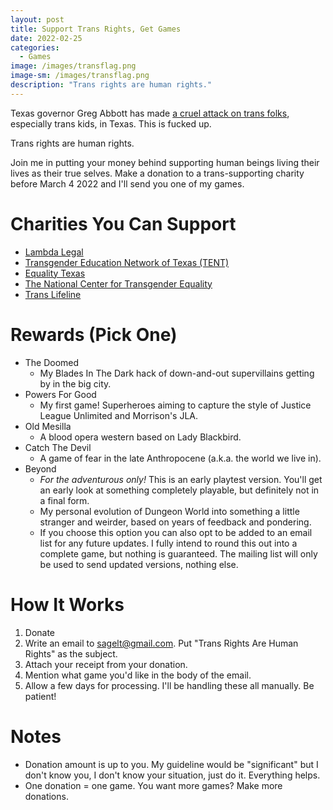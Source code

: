 ```yaml
---
layout: post
title: Support Trans Rights, Get Games
date: 2022-02-25
categories:
  - Games
image: /images/transflag.png
image-sm: /images/transflag.png
description: "Trans rights are human rights."
---
```


Texas governor Greg Abbott has made [a cruel attack on trans folks](https://www.harpersbazaar.com/culture/politics/a39204824/how-to-support-texas-trans-youth/), especially trans kids, in Texas. This is fucked up. 

Trans rights are human rights.

Join me in putting your money behind supporting human beings living their lives as their true selves. Make a donation to a trans-supporting charity before March 4 2022 and I'll send you one of my games. 

# Charities You Can Support
- [Lambda Legal](https://www.lambdalegal.org/)
- [Transgender Education Network of Texas (TENT)](https://www.transtexas.org/)
- [Equality Texas](https://www.equalitytexas.org/)
- [The National Center for Transgender Equality](https://transequality.org/)
- [Trans Lifeline](https://translifeline.org/)

# Rewards (Pick One)
- The Doomed
	- My Blades In The Dark hack of down-and-out supervillains getting by in the big city.
- Powers For Good
	- My first game! Superheroes aiming to capture the style of Justice League Unlimited and Morrison's JLA.
- Old Mesilla
	- A blood opera western based on Lady Blackbird.
- Catch The Devil
	- A game of fear in the late Anthropocene (a.k.a. the world we live in).
- Beyond
	- *For the adventurous only!* This is an early playtest version. You'll get an early look at something completely playable, but definitely not in a final form.
	- My personal evolution of Dungeon World into something a little stranger and weirder, based on years of feedback and pondering. 
	- If you choose this option you can also opt to be added to an email list for any future updates. I fully intend to round this out into a complete game, but nothing is guaranteed. The mailing list will only be used to send updated versions, nothing else.

# How It Works
1. Donate
2. Write an email to sagelt@gmail.com. Put "Trans Rights Are Human Rights" as the subject.
3. Attach your receipt from your donation.
4. Mention what game you'd like in the body of the email.
5. Allow a few days for processing. I'll be handling these all manually. Be patient!

# Notes
- Donation amount is up to you. My guideline would be "significant" but I don't know you, I don't know your situation, just do it. Everything helps.
- One donation = one game. You want more games? Make more donations.

